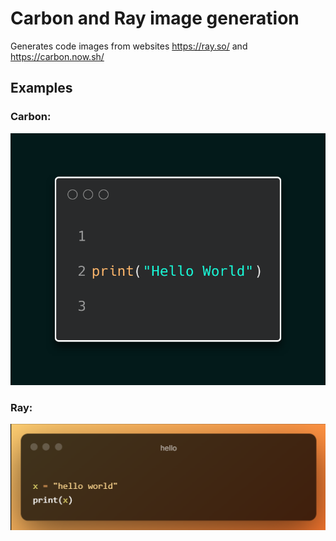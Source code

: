 # Carbon and Ray image generation 


Generates code images from websites https://ray.so/ and https://carbon.now.sh/

## Examples

### Carbon:

![alt_text](https://github.com/Flow-Glow/Carbon-Ray-Image-Generator/blob/main/i.png?raw=true)

### Ray:

![alt_text](https://github.com/Flow-Glow/Carbon-Ray-Image-Generator/blob/main/Ray.so.image.png?raw=true)




